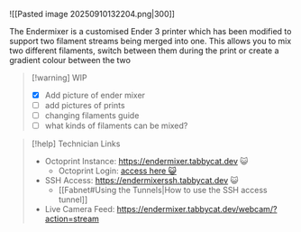 ![[Pasted image 20250910132204.png|300]]

The Endermixer is a customised Ender 3 printer which has been modified to support two filament streams being merged into one. This allows you to mix two different filaments, switch between them during the print or create a gradient colour between the two


> [!warning] WIP
> - [x] Add picture of ender mixer
> - [ ] add pictures of prints
> - [ ] changing filaments guide
> - [ ] what kinds of filaments can be mixed?


> [!help] Technician Links
> - Octoprint Instance: https://endermixer.tabbycat.dev 😺
> 	- Octoprint Login: [access here 😺](https://discord.com/channels/1038007666032787476/1079986034034606130/1378361883505066014)
> - SSH Access: https://endermixerssh.tabbycat.dev 😺
> 	- [[Fabnet#Using the Tunnels|How to use the SSH access tunnel]]
> - Live Camera Feed: https://endermixer.tabbycat.dev/webcam/?action=stream


